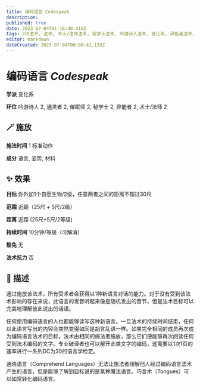 ```yaml
---
title: 编码语言 Codespeak
description: 
published: true
date: 2023-07-04T01:16:40.410Z
tags: 2环法术, 法术, 术士/法师法术, 秘学士法术, 吟游诗人法术, 变化系, 异能者法术, 催眠师法术, 通灵者法术
editor: markdown
dateCreated: 2023-07-04T00:08:41.133Z
---
```


# **编码语言** *Codespeak*

**学派** 变化系 

**环位** 吟游诗人 2, 通灵者 2, 催眠师 2, 秘学士 2, 异能者 2, 术士/法师 2

## 🪄 施放

**施法时间** 1 标准动作

**成分** 语言, 姿势, 材料

## ✨ 效果 

**目标** 你外加1个自愿生物/2级，任意两者之间的距离不超过30尺 

**范围** 近距（25尺 + 5尺/2级）

**距离** 近距 (25尺+5尺/2等级)  

**持续时间** 10分钟/等级（可解消） 

**豁免** 无

**法术抗力** 否

## 📖 描述

通过施放该法术，所有受术者会获得以1种新语言对话的能力。对于没有受到该法术影响的存在来说，此语言的发音听起来像是随机发出的音节，但是法术目标可以完美地理解彼此说出的话语。

任何使用编码语言的人也都能够读写这种新语言。一旦法术的持续时间结束，任何以此语言写出的内容会突然变得如同是胡言乱语一样。如果完全相同的成员再次成为编码语言法术的目标，法术由相同的施法者施放，那么它们便能够再次阅读任何受到法术编码的文字。专业破译者也可以解开此类文字的编码，这需要以1次1页的速率进行一系列DC为30的语言学检定。

通晓语言（Comprehend Languages）无法让施法者理解他人经过编码语言法术产生的语言，但是能够了解到目标说的是某种魔法语言。巧言术（Tongues）可以如常转化编码语言。
    